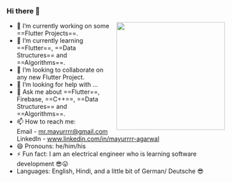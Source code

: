 ### Hi there 👋

<img src='https://media.giphy.com/media/USV0ym3bVWQJJmNu3N/giphy.gif' width='250'  align='right'>

- 🔭 I’m currently working on some ==Flutter Projects==.
- 🌱 I’m currently learning ==Flutter==, ==Data Structures== and ==Algorithms==.
- 👯 I’m looking to collaborate on any new Flutter Project.
- 🤔 I’m looking for help with ...
- 💬 Ask me about ==Flutter==, Firebase, ==C++==, ==Data Structures== and ==Algorithms==.
- 📫 How to reach me: <br/>
  Email - mr.mayurrrr@gmail.com
  <br/>
  LinkedIn - www.linkedin.com/in/mayurrrr-agarwal
  <br/>
- 😄 Pronouns: he/him/his
- ⚡ Fun fact: I am an electrical engineer who is learning software development :sunglasses::stuck_out_tongue:
- Languages: English, Hindi, and a little bit of German/ Deutsche :sunglasses:


